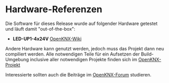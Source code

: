 <!-- Contents of this file can be copied to HTML by Markdown: Copy to HTML extension -->
# Hardware-Referenzen

Die Software für dieses Release wurde auf folgender Hardware getestet und läuft damit "out-of-the-box":

* **LED-UP1-4x24V** [OpenKNX-Wiki](https://github.com/OpenKNX/OpenKNX/wiki/LED-UP1-4x24V)

Andere Hardware kann genutzt werden, jedoch muss das Projekt dann neu compiliert werden. Alle notwendigen Teile für ein Aufsetzen der Build-Umgebung inclusive aller notwendigen Projekte finden sich im [OpenKNX-Projekt](https://github.com/OpenKNX)

Interessierte sollten auch die Beiträge im [OpenKNX-Forum](https://knx-user-forum.de/forum/projektforen/openknx) studieren.

